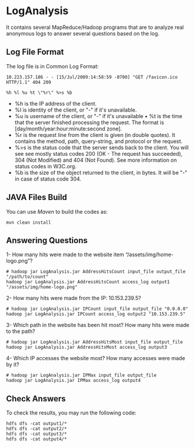 # LogAnalysis
It contains several MapReduce/Hadoop programs that are to analyze real anonymous logs to answer several questions based on the log.

## Log File Format
The log file is in Common Log Format:
```
10.223.157.186 - - [15/Jul/2009:14:58:59 -0700] "GET /favicon.ico HTTP/1.1" 404 209
```
```
%h %l %u %t \"%r\" %>s %b
```
* %h is the IP address of the client.
* %l is identity of the client, or "-" if it's unavailable.
* %u is username of the client, or "-" if it's unavailable • %t is the time that the server finished processing the request. The format is [day/month/year:hour:minute:second zone].
* %r is the request line from the client is given (in double quotes). It contains the method, path, query-string, and protocol or the request.
* %>s is the status code that the server sends back to the client. You will see see mostly status codes 200 (OK - The request has succeeded), 304 (Not Modified) and 404 (Not Found). See more information on status codes in W3C.org.
* %b is the size of the object returned to the client, in bytes. It will be "-" in case of status code 304.

## JAVA Files Build
You can use _Maven_ to build the codes as:
```
mvn clean install
```

## Answering Questions
1- How many hits were made to the website item “/assets/img/home-logo.png”?
```
# hadoop jar LogAnalysis.jar AddressHitsCount input_file output_file "/path/to/count"
hadoop jar LogAnalysis.jar AddressHitsCount access_log output1 "/assets/img/home-logo.png"
```

2- How many hits were made from the IP: 10.153.239.5?
```
# hadoop jar LogAnalysis.jar IPCount input_file output_file "0.0.0.0"
hadoop jar LogAnalysis.jar IPCount access_log output2 "10.153.239.5"
```

3- Which path in the website has been hit most? How many hits were made to the path?
```
# hadoop jar LogAnalysis.jar AddressHitsMost input_file output_file
hadoop jar LogAnalysis.jar AddressHitsMost access_log output3
```

4- Which IP accesses the website most? How many accesses were made by it?
```
# hadoop jar LogAnalysis.jar IPMax input_file output_file
hadoop jar LogAnalysis.jar IPMax access_log output4
```

## Check Answers
To check the results, you may run the following code:
```
hdfs dfs -cat output1/*
hdfs dfs -cat output2/*
hdfs dfs -cat output3/*
hdfs dfs -cat output4/*
```
